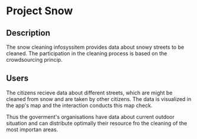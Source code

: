 # Project Snow



## Description

The snow cleaning infosyssitem provides data about snowy streets to be cleaned.
The participation in the cleaning process is based on the crowdsourcing princip.


## Users

The citizens recieve data about different streets, which are might be cleaned from snow
and are taken by other citizens. The data is visualized in the app's map and the interaction 
conducts this map check.

Thus the goverment's organisations have data about current outdoor situation and
can distribute optimally their resource fro the cleaning of the most importan areas.
